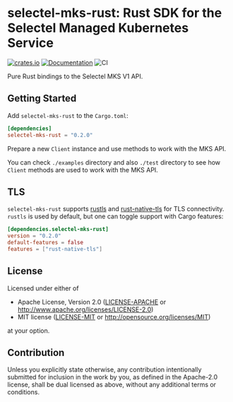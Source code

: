 # selectel-mks-rust: Rust SDK for the Selectel Managed Kubernetes Service

[![crates.io](https://img.shields.io/crates/v/selectel-mks.svg)](https://crates.io/crates/selectel-mks)
[![Documentation](https://docs.rs/selectel-mks/badge.svg)](https://docs.rs/selectel-mks)
![CI](https://github.com/ozerovandrei/selectel-mks-rust/workflows/CI/badge.svg?branch=master)

Pure Rust bindings to the Selectel MKS V1 API.

## Getting Started

Add `selectel-mks-rust` to the `Cargo.toml`:

```toml
[dependencies]
selectel-mks-rust = "0.2.0"
```

Prepare a new `Client` instance and use methods to work with the MKS API.

You can check `./examples` directory and also `./test` directory to see how `Client` methods are used to work with the MKS API.

## TLS

`selectel-mks-rust` supports [rustls] and [rust-native-tls] for TLS connectivity.
`rustls` is used by default, but one can toggle support with Cargo features:

```toml
[dependencies.selectel-mks-rust]
version = "0.2.0"
default-features = false
features = ["rust-native-tls"]
```

[rustls]: https://github.com/ctz/rustls
[rust-native-tls]: https://github.com/sfackler/rust-native-tls

## License

Licensed under either of

 * Apache License, Version 2.0
   ([LICENSE-APACHE](LICENSE-APACHE) or http://www.apache.org/licenses/LICENSE-2.0)
 * MIT license
   ([LICENSE-MIT](LICENSE-MIT) or http://opensource.org/licenses/MIT)

at your option.

## Contribution

Unless you explicitly state otherwise, any contribution intentionally submitted
for inclusion in the work by you, as defined in the Apache-2.0 license, shall be
dual licensed as above, without any additional terms or conditions.